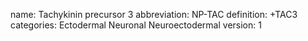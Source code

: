 name: Tachykinin precursor 3
abbreviation: NP-TAC
definition: +TAC3
categories: Ectodermal Neuronal Neuroectodermal
version: 1
